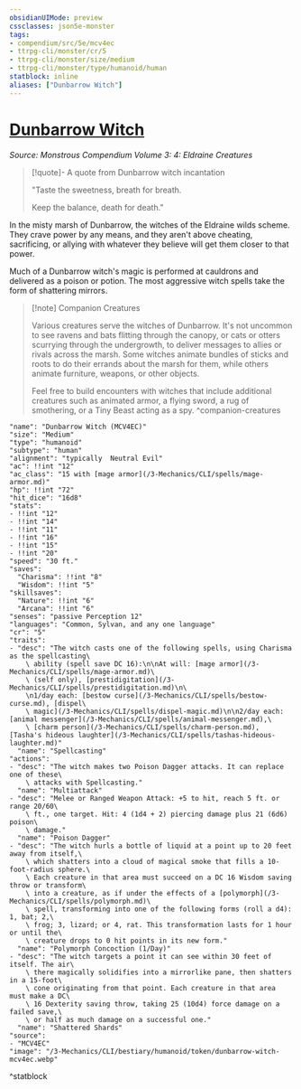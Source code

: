 ```yaml
---
obsidianUIMode: preview
cssclasses: json5e-monster
tags:
- compendium/src/5e/mcv4ec
- ttrpg-cli/monster/cr/5
- ttrpg-cli/monster/size/medium
- ttrpg-cli/monster/type/humanoid/human
statblock: inline
aliases: ["Dunbarrow Witch"]
---
```

# [Dunbarrow Witch](3-Mechanics\CLI\bestiary\humanoid/dunbarrow-witch-mcv4ec.md)
*Source: Monstrous Compendium Volume 3: 4: Eldraine Creatures*  

> [!quote]- A quote from Dunbarrow witch incantation  
> 
> "Taste the sweetness, breath for breath.
> 
> Keep the balance, death for death."

In the misty marsh of Dunbarrow, the witches of the Eldraine wilds scheme. They crave power by any means, and they aren't above cheating, sacrificing, or allying with whatever they believe will get them closer to that power.

Much of a Dunbarrow witch's magic is performed at cauldrons and delivered as a poison or potion. The most aggressive witch spells take the form of shattering mirrors.

> [!note] Companion Creatures
> 
> Various creatures serve the witches of Dunbarrow. It's not uncommon to see ravens and bats flitting through the canopy, or cats or otters scurrying through the undergrowth, to deliver messages to allies or rivals across the marsh. Some witches animate bundles of sticks and roots to do their errands about the marsh for them, while others animate furniture, weapons, or other objects.
> 
> Feel free to build encounters with witches that include additional creatures such as animated armor, a flying sword, a rug of smothering, or a Tiny Beast acting as a spy.
^companion-creatures

```statblock
"name": "Dunbarrow Witch (MCV4EC)"
"size": "Medium"
"type": "humanoid"
"subtype": "human"
"alignment": "typically  Neutral Evil"
"ac": !!int "12"
"ac_class": "15 with [mage armor](/3-Mechanics/CLI/spells/mage-armor.md)"
"hp": !!int "72"
"hit_dice": "16d8"
"stats":
- !!int "12"
- !!int "14"
- !!int "11"
- !!int "16"
- !!int "15"
- !!int "20"
"speed": "30 ft."
"saves":
  "Charisma": !!int "8"
  "Wisdom": !!int "5"
"skillsaves":
  "Nature": !!int "6"
  "Arcana": !!int "6"
"senses": "passive Perception 12"
"languages": "Common, Sylvan, and any one language"
"cr": "5"
"traits":
- "desc": "The witch casts one of the following spells, using Charisma as the spellcasting\
    \ ability (spell save DC 16):\n\nAt will: [mage armor](/3-Mechanics/CLI/spells/mage-armor.md)\
    \ (self only), [prestidigitation](/3-Mechanics/CLI/spells/prestidigitation.md)\n\
    \n1/day each: [bestow curse](/3-Mechanics/CLI/spells/bestow-curse.md), [dispel\
    \ magic](/3-Mechanics/CLI/spells/dispel-magic.md)\n\n2/day each: [animal messenger](/3-Mechanics/CLI/spells/animal-messenger.md),\
    \ [charm person](/3-Mechanics/CLI/spells/charm-person.md), [Tasha's hideous laughter](/3-Mechanics/CLI/spells/tashas-hideous-laughter.md)"
  "name": "Spellcasting"
"actions":
- "desc": "The witch makes two Poison Dagger attacks. It can replace one of these\
    \ attacks with Spellcasting."
  "name": "Multiattack"
- "desc": "Melee or Ranged Weapon Attack: +5 to hit, reach 5 ft. or range 20/60\
    \ ft., one target. Hit: 4 (1d4 + 2) piercing damage plus 21 (6d6) poison\
    \ damage."
  "name": "Poison Dagger"
- "desc": "The witch hurls a bottle of liquid at a point up to 20 feet away from itself,\
    \ which shatters into a cloud of magical smoke that fills a 10-foot-radius sphere.\
    \ Each creature in that area must succeed on a DC 16 Wisdom saving throw or transform\
    \ into a creature, as if under the effects of a [polymorph](/3-Mechanics/CLI/spells/polymorph.md)\
    \ spell, transforming into one of the following forms (roll a d4): 1, bat; 2,\
    \ frog; 3, lizard; or 4, rat. This transformation lasts for 1 hour or until the\
    \ creature drops to 0 hit points in its new form."
  "name": "Polymorph Concoction (1/Day)"
- "desc": "The witch targets a point it can see within 30 feet of itself. The air\
    \ there magically solidifies into a mirrorlike pane, then shatters in a 15-foot\
    \ cone originating from that point. Each creature in that area must make a DC\
    \ 16 Dexterity saving throw, taking 25 (10d4) force damage on a failed save,\
    \ or half as much damage on a successful one."
  "name": "Shattered Shards"
"source":
- "MCV4EC"
"image": "/3-Mechanics/CLI/bestiary/humanoid/token/dunbarrow-witch-mcv4ec.webp"
```
^statblock